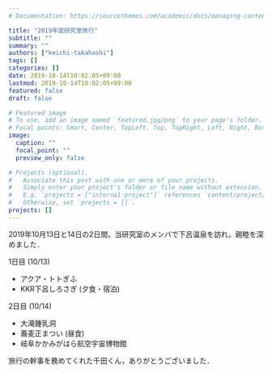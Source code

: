 ```yaml
---
# Documentation: https://sourcethemes.com/academic/docs/managing-content/

title: "2019年度研究室旅行"
subtitle: ""
summary: ""
authors: ["keichi-takahashi"]
tags: []
categories: []
date: 2019-10-14T10:02:05+09:00
lastmod: 2019-10-14T10:02:05+09:00
featured: false
draft: false

# Featured image
# To use, add an image named `featured.jpg/png` to your page's folder.
# Focal points: Smart, Center, TopLeft, Top, TopRight, Left, Right, BottomLeft, Bottom, BottomRight.
image:
  caption: ""
  focal_point: ""
  preview_only: false

# Projects (optional).
#   Associate this post with one or more of your projects.
#   Simply enter your project's folder or file name without extension.
#   E.g. `projects = ["internal-project"]` references `content/project/deep-learning/index.md`.
#   Otherwise, set `projects = []`.
projects: []
---
```


2019年10月13日と14日の2日間，当研究室のメンバで下呂温泉を訪れ，親睦を深めました．

1日目 (10/13)

- アクア・トトぎふ
- KKR下呂しろさぎ (夕食・宿泊)

2日目 (10/14)

- 大滝鍾乳洞
- 蕎麦正まつい (昼食)
- 岐阜かかみがはら航空宇宙博物館

旅行の幹事を務めてくれた千田くん，ありがとうございました．
